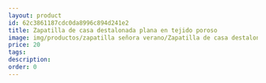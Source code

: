 ```yaml
---
layout: product
id: 62c3861187cdc0da8996c894d241e2
title: Zapatilla de casa destalonada plana en tejido poroso
image: img/productos/zapatilla señora verano/Zapatilla de casa destalonada plana en tejido poroso=20.webp
price: 20
tags: 
description: 
order: 0
---
```

